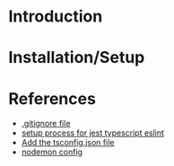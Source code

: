 # Introduction

# Installation/Setup

# References
- [.gitignore file](https://github.com/github/gitignore/blob/main/Node.gitignore)
- [setup process for jest typescript eslint](https://sharvishi9118.medium.com/setting-up-typescript-eslint-jest-project-3621a6d43609)
- [Add the tsconfig.json file](https://learn.microsoft.com/en-us/visualstudio/javascript/compile-typescript-code-npm?view=vs-2022)
- [nodemon config](https://www.npmjs.com/package/nodemon)
